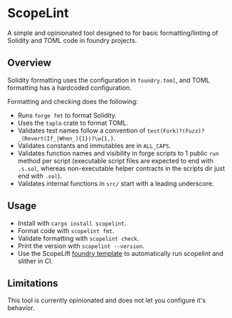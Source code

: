 # ScopeLint

A simple and opinionated tool designed to for basic formatting/linting of Solidity and TOML code in foundry projects.

## Overview

Solidity formatting uses the configuration in `foundry.toml`, and TOML formatting has a hardcoded configuration.

Formatting and checking does the following:

- Runs `forge fmt` to format Solidity.
- Uses the `taplo` crate to format TOML.
- Validates test names follow a convention of `test(Fork)?(Fuzz)?_(Revert(If_|When_){1})?\w{1,}`.
- Validates constants and immutables are in `ALL_CAPS`.
- Validates function names and visibility in forge scripts to 1 public `run` method per script (executable script files are expected to end with `.s.sol`, whereas non-executable helper contracts in the scripts dir just end with `.sol`).
- Validates internal functions in `src/` start with a leading underscore.

## Usage

- Install with `cargo install scopelint`.
- Format code with `scopelint fmt`.
- Validate formatting with `scopelint check`.
- Print the version with `scopelint --version`.
- Use the ScopeLift [foundry template](https://github.com/ScopeLift/foundry-template/) to automatically run scopelint and slither in CI.

## Limitations

This tool is currently opinionated and does not let you configure it's behavior.
